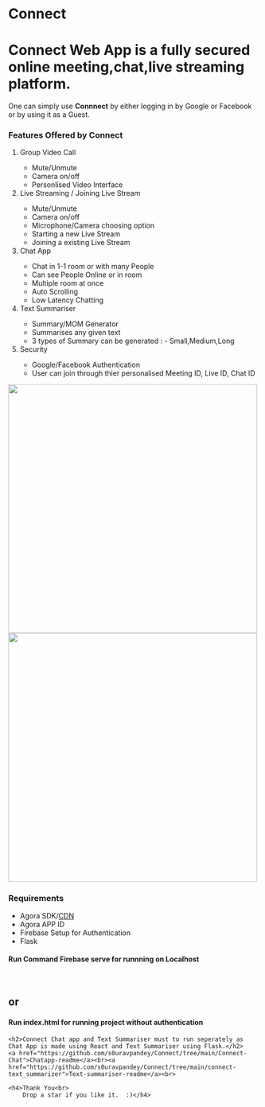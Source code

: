 # Connect
# Connect Web App is a fully secured online meeting,chat,live streaming platform.
One can simply use <b>Connnect</b> by either logging in by Google or Facebook or by using it as a Guest.
<!-- ![smartmockups_kr07hbv1](https://user-images.githubusercontent.com/59795737/125237293-12844f00-e303-11eb-89ce-6e7a7d65b755.jpg=250x250) -->
<h3>Features Offered by Connect</h3>
    <ol>
      <li> Group Video Call</li>
      <ul>
        <li>Mute/Unmute</li>
        <li>Camera on/off</li>
        <li>Personlised Video Interface</li>
      </ul>
      <li> Live Streaming / Joining Live Stream</li>
      <ul>
        <li>Mute/Unmute</li>
        <li>Camera on/off</li>
        <li>Microphone/Camera choosing option</li>
        <li>Starting a new Live Stream</li>
        <li>Joining a existing Live Stream</li>
      </ul>
      <li> Chat App</li>
      <ul>
        <li>Chat in 1-1 room or with many People</li>
        <li>Can see People Online or in room</li>
        <li>Multiple room at once</li>
        <li>Auto Scrolling</li>
        <li>Low Latency Chatting</li>
      </ul>
      <li> Text Summariser</li>
      <ul>
        <li> Summary/MOM Generator</li>
        <li> Summarises any given text</li>
        <li> 3 types of Summary can be generated : - Small,Medium,Long</li>
      </ul>
    <li> Security</li>
       <ul>
           <li>Google/Facebook Authentication</li>
           <li>User can join through thier personalised Meeting ID, Live ID, Chat ID</li>
    </ol>
<div>
<img src="https://user-images.githubusercontent.com/59795737/125237293-12844f00-e303-11eb-89ce-6e7a7d65b755.jpg" width="500" height="500">
<img src="https://user-images.githubusercontent.com/59795737/125237558-81fa3e80-e303-11eb-9cdf-6c97834ae635.jpg" width="500" height="500"></div>
<!-- ![smartmockups_kr07lksn](https://user-images.githubusercontent.com/59795737/125237558-81fa3e80-e303-11eb-9cdf-6c97834ae635.jpg) -->
<h3> Requirements</h3>
    <ul>
        <li> Agora SDK/<a href="https://github.com/s0uravpandey/Agora-CDN">CDN</a></li>
        <li> Agora APP ID</li>
        <li> Firebase Setup for Authentication </li>
        <li> Flask</li>
    </ul>
    <h4>Run Command Firebase serve for runnning on Localhost</h4><br>
    <h2>or</h2>
    <h4> Run index.html for running project without authentication</h4>
    
    <h2>Connect Chat app and Text Summariser must to run seperately as Chat App is made using React and Text Summariser using Flask.</h2>
    <a href="https://github.com/s0uravpandey/Connect/tree/main/Connect-Chat">Chatapp-readme</a><br><a href="https://github.com/s0uravpandey/Connect/tree/main/connect-text_summarizer">Text-summariser-readme</a><br>
    
    <h4>Thank You<br>
        Drop a star if you like it.  :)</h4>
    
